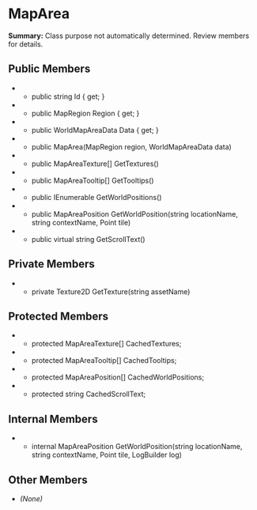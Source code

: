 # MapArea

**Summary:** Class purpose not automatically determined. Review members for details.

## Public Members
- - public string Id { get; }
- - public MapRegion Region { get; }
- - public WorldMapAreaData Data { get; }
- - public MapArea(MapRegion region, WorldMapAreaData data)
- - public MapAreaTexture[] GetTextures()
- - public MapAreaTooltip[] GetTooltips()
- - public IEnumerable<MapAreaPosition> GetWorldPositions()
- - public MapAreaPosition GetWorldPosition(string locationName, string contextName, Point tile)
- - public virtual string GetScrollText()

## Private Members
- - private Texture2D GetTexture(string assetName)

## Protected Members
- - protected MapAreaTexture[] CachedTextures;
- - protected MapAreaTooltip[] CachedTooltips;
- - protected MapAreaPosition[] CachedWorldPositions;
- - protected string CachedScrollText;

## Internal Members
- - internal MapAreaPosition GetWorldPosition(string locationName, string contextName, Point tile, LogBuilder log)

## Other Members
- *(None)*
